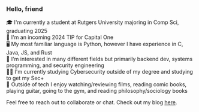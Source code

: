 ### Hello, friend

🎓 I'm currently a student at Rutgers University majoring in Comp Sci, graduating 2025\
👔 I'm an incoming 2024 TIP for Capital One\
🖥️ My most familiar language is Python, however I have experience in C, Java, JS, and Rust\
💽 I'm interested in many different fields but primarily backend dev, systems programming, and security engineering\
✍🏼 I'm currently studying Cybersecurity outside of my degree and studying to get my Sec+\
🤠 Outside of tech I enjoy watching/reviewing films, reading comic books, playing guitar, going to the gym, and reading philosophy/sociology books

Feel free to reach out to collaborate or chat.
Check out my blog [here](https://medium.com/@wast3r_).
